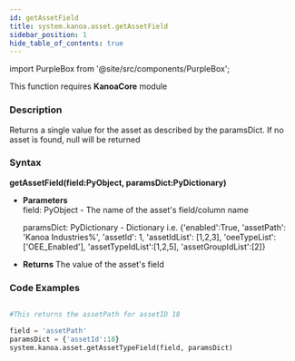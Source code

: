 ```yaml
---
id: getAssetField
title: system.kanoa.asset.getAssetField
sidebar_position: 1
hide_table_of_contents: true
---
```

import PurpleBox from '@site/src/components/PurpleBox';

<PurpleBox>This function requires <b>KanoaCore</b> module</PurpleBox>


### Description
Returns a single value for the asset as described by the paramsDict. If no asset is found, null will be returned

### Syntax
**getAssetField(field:PyObject, paramsDict:PyDictionary)**

- **Parameters**  
    field: PyObject - The name of the asset's field/column name

    paramsDict: PyDictionary - Dictionary i.e. {'enabled':True, 'assetPath': 'Kanoa Industries%', 'assetId': 1, 'assetIdList': [1,2,3], 'oeeTypeList':['OEE_Enabled'], 'assetTypeIdList':[1,2,5], 'assetGroupIdList':[2]}

- **Returns**
    The value of the asset's field


### Code Examples

```py

#This returns the assetPath for assetID 18

field = 'assetPath'
paramsDict = {'assetId':18}
system.kanoa.asset.getAssetTypeField(field, paramsDict)
```

